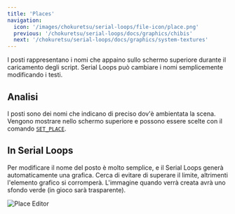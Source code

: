 ```yaml
---
title: 'Places'
navigation:
  icon: '/images/chokuretsu/serial-loops/file-icon/place.png'
  previous: '/chokuretsu/serial-loops/docs/graphics/chibis'
  next: '/chokuretsu/serial-loops/docs/graphics/system-textures'
---
```


I posti rappresentano i nomi che appaino sullo schermo superiore durante il caricamento degli script. Serial Loops può cambiare i nomi semplicemente modificando i testi.

## Analisi
I posti sono dei nomi che indicano di preciso dov'è ambientata la scena. Vengono mostrare nello schermo superiore e possono essere scelte con
il comando [`SET_PLACE`](../scripts/commands#set_place).

## In Serial Loops
Per modificare il nome del posto è molto semplice, e il Serial Loops generà automaticamente una grafica.
Cerca di evitare di superare il limite, altrimenti l'elemento grafico si corromperà.
L'immagine quando verrà creata avrà uno sfondo verde (in gioco sarà trasparente).

![Place Editor](/images/chokuretsu/serial-loops/place-editor.png)